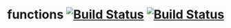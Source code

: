 # functions [![Build Status](https://travis-ci.org/webarata3/KExcelAPI.svg?branch=master)](https://travis-ci.org/webarata3/KExcelAPI) [![Build Status](https://travis-ci.org/webarata3/KExcelAPI.svg?branch=master)](https://travis-ci.org/webarata3/KExcelAPI)
